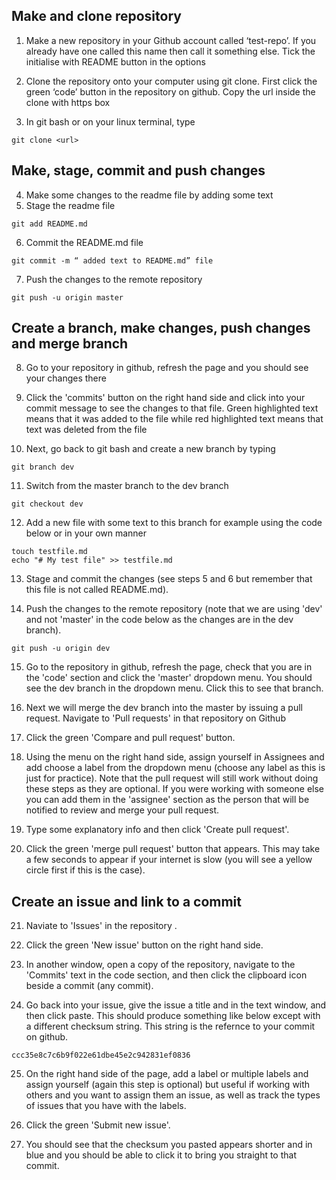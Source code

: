 
## Make and clone repository 
1.	Make a new repository in your Github account called ‘test-repo’. If you already have one called this name then call it something else. Tick the initialise with README button in the options

2.	Clone the repository onto your computer using git clone. First click the green ‘code’ button in the repository on github. Copy the url inside the clone with https box 

3.	In git bash or on your linux terminal, type 
```
git clone <url>
```

## Make, stage, commit and push changes 

4.	Make some changes to the readme file by adding some text 
5.	Stage the readme file 

```
git add README.md
```

6. Commit the README.md file
```
git commit -m “ added text to README.md” file 
```

7. Push the changes to the remote repository
```
git push -u origin master
```

## Create a branch, make changes, push changes and merge branch 

8. Go to your repository in github, refresh the page and you should see your changes there

9. Click the 'commits' button on the right hand side and click into your commit message to see the changes to that file. Green highlighted text means that it was added to the file while red highlighted text means that text was deleted from the file

10. Next, go back to git bash and create a new branch by typing 

```
git branch dev
```

11. Switch from the master branch to the dev branch 

```
git checkout dev 
```

12. Add a new file with some text to this branch for example using the code below or in your own manner

```
touch testfile.md
echo "# My test file" >> testfile.md
```

13. Stage and commit the changes (see steps 5 and 6 but remember that this file is not called README.md).

14. Push the changes to the remote repository (note that we are using 'dev' and not 'master' in the code below as the changes are in the dev branch).

```
git push -u origin dev 
```

15. Go to the repository in github, refresh the page, check that you are in the 'code' section and click the 'master' dropdown menu. You should see the dev branch in the dropdown menu. Click this to see that branch.

16. Next we will merge the dev branch into the master by issuing a pull request. Navigate to 'Pull requests' in that repository on Github

17. Click the green 'Compare and pull request' button.

18. Using the menu on the right hand side, assign yourself in Assignees and add choose a label from the dropdown menu (choose any label as this is just for practice). Note that the pull request will still work without doing these steps as they are optional. If you were working with someone else you can add them in the 'assignee' section as the person that will be notified to review and merge your pull request.

19. Type some explanatory info and then click 'Create pull request'.

20. Click the green 'merge pull request' button that appears. This may take a few seconds to appear if your internet is slow (you will see a yellow circle first if this is the case). 

## Create an issue and link to a commit 

21. Naviate to 'Issues' in the repository .

22. Click the green 'New issue' button on the right hand side.

23. In another window, open a copy of the repository, navigate to the 'Commits' text in the code section, and then click the clipboard icon beside a commit (any commit).

24. Go back into your issue, give the issue a title and in the text window, and then click paste. This should produce something like below except with a different checksum string. This string is the refernce to your commit on github.

```
ccc35e8c7c6b9f022e61dbe45e2c942831ef0836  
```

25. On the right hand side of the page, add a label or multiple labels and assign yourself (again this step is optional) but useful if working with others and you want to assign them an issue, as well as track the types of issues that you have with the labels.

26. Click the green  'Submit new issue'.

27. You should see that the checksum you pasted appears shorter and in blue and you should be able to click it to bring you straight to that commit.


